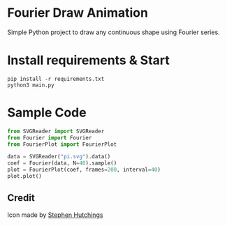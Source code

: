 # Fourier Draw Animation

Simple Python project to draw any continuous shape using Fourier series.

# Install requirements & Start

```
pip install -r requirements.txt
python3 main.py
```

# Sample Code

```python
from SVGReader import SVGReader
from Fourier import Fourier
from FourierPlot import FourierPlot

data = SVGReader("pi.svg").data()
coef = Fourier(data, N=40).sample()
plot = FourierPlot(coef, frames=200, interval=40)
plot.plot()
```

## Credit

Icon made by [Stephen Hutchings](https://www.flaticon.com/authors/stephen-hutchings)
